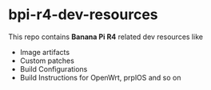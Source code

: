 # bpi-r4-dev-resources

This repo contains **Banana Pi R4** related dev resources like
* Image artifacts
* Custom patches
* Build Configurations
* Build Instructions for OpenWrt, prplOS and so on

